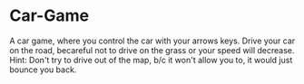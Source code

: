 # Car-Game
A car game, where you control the car with your arrows keys. Drive your car on the road, becareful not to drive on the grass or your speed will decrease.
Hint: Don't try to drive out of the map, b/c it won't allow you to, it would just bounce you back.




